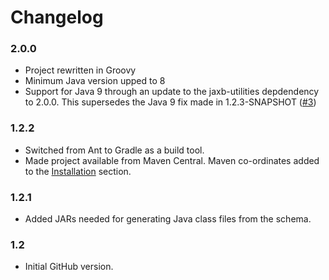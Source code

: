 
Changelog
=========

### 2.0.0
 - Project rewritten in Groovy
 - Minimum Java version upped to 8
 - Support for Java 9 through an update to the jaxb-utilities depdendency to
   2.0.0.  This supersedes the Java 9 fix made in 1.2.3-SNAPSHOT
   ([#3](https://github.com/ultraq/preferences-xml/issues/3))

### 1.2.2
 - Switched from Ant to Gradle as a build tool.
 - Made project available from Maven Central.  Maven co-ordinates added to the
   [Installation](#installation) section.

### 1.2.1
 - Added JARs needed for generating Java class files from the schema.

### 1.2
 - Initial GitHub version.
